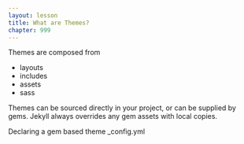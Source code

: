 ```yaml
---
layout: lesson
title: What are Themes?
chapter: 999
---
```

Themes are composed from
* layouts
* includes
* assets
* sass

Themes can be sourced directly in your project, or can be supplied by
gems.   Jekyll always overrides any gem assets with local copies.

Declaring a gem based theme
_config.yml
